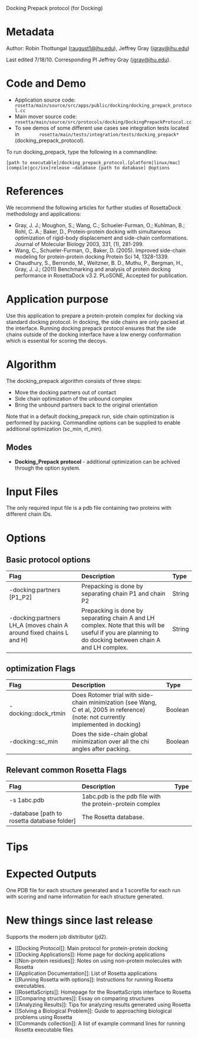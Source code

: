 <!-- --- title: Docking Prepack Protocol -->Docking Prepack protocol (for Docking)

Metadata
========

Author: Robin Thottungal (raugust1@jhu.edu), Jeffrey Gray (jgray@jhu.edu)

Last edited 7/18/10. Corresponding PI Jeffrey Gray (jgray@jhu.edu).

Code and Demo
=============

-   Application source code: `        rosetta/main/source/src/apps/public/docking/docking_prepack_protocol.cc       `
-   Main mover source code: `        rosetta/main/source/src/protocols/docking/DockingPrepackProtocol.cc       `
-   To see demos of some different use cases see integration tests located in `        rosetta/main/tests/integration/tests/docking_prepack*       ` (docking\_prepack\_protocol).

To run docking\_prepack, type the following in a commandline:

```
[path to executable]/docking_prepack_protocol.[platform|linux/mac][compile|gcc/ixx]release –database [path to database] @options
```

References
==========

We recommend the following articles for further studies of RosettaDock methodology and applications:

-   Gray, J. J.; Moughon, S.; Wang, C.; Schueler-Furman, O.; Kuhlman, B.; Rohl, C. A.; Baker, D., Protein-protein docking with simultaneous optimization of rigid-body displacement and side-chain conformations. Journal of Molecular Biology 2003, 331, (1), 281-299.
-   Wang, C., Schueler-Furman, O., Baker, D. (2005). Improved side-chain modeling for protein-protein docking Protein Sci 14, 1328-1339.
-   Chaudhury, S., Berrondo, M., Weitzner, B. D., Muthu, P., Bergman, H., Gray, J. J.; (2011) Benchmarking and analysis of protein docking performance in RosettaDock v3.2. PLoSONE, Accepted for publication.

Application purpose
===========================================

Use this application to prepare a protein-protein complex for docking via standard docking protocol. In docking, the side chains are only packed at the interface. Running docking prepack protocol ensures that the side chains outside of the docking interface have a low energy conformation which is essential for scoring the decoys.

Algorithm
=========

The docking\_prepack algorithm consists of three steps:

-   Move the docking partners out of contact
-   Side chain optimization of the unbound complex
-   Bring the unbound partners back to the original orientation

Note that in a default docking\_prepack run, side chain optimization is performed by packing. Commandline options can be supplied to enable additional optimization (sc\_min, rt\_min).

Modes
-----

-   **Docking\_Prepack protocol** - additional optimization can be achived through the option system.

Input Files
===========

The only required input file is a pdb file containing two proteins with different chain IDs.

Options
=======

Basic protocol options
-------------------------

|**Flag**|**Description**|**Type**|
|:-------|:--------------|:-------|
|-docking:partners [P1\_P2] | Prepacking is done by separating chain P1 and chain P2 | String |
|-docking:partners LH\_A (moves chain A around fixed chains L and H) | Prepacking is done by separating  chain A and LH complex. Note that this will be useful if you are planning to do docking between chain A and LH complex. | String |

optimization Flags
------------------

|**Flag**|**Description**|**Type**|
|:-------|:--------------|:-------|
|-docking::dock\_rtmin|Does Rotomer trial with side-chain minimization (see Wang, C et al, 2005 in reference) (note: not currently implemented in docking)|Boolean|
|-docking::sc\_min|Does the side-chain global minimization over all the chi angles after packing.|Boolean|

Relevant common Rosetta Flags
-----------------------------

|**Flag**|**Description**|**Type**|
|:-------|:--------------|:-------|
|-s 1abc.pdb|1abc.pdb is the pdb file with the protein-protein complex|
|-database [path to rosetta database folder]|The Rosetta database.|

Tips
====

Expected Outputs
================

One PDB file for each structure generated and a 1 scorefile for each run with scoring and name information for each structure generated.

New things since last release
=============================

Supports the modern job distributor (jd2).

* [[Docking Protocol]]: Main protocol for protein-protein docking
* [[Docking Applications]]: Home page for docking applications
* [[Non-protein residues]]: Notes on using non-protein molecules with Rosetta
* [[Application Documentation]]: List of Rosetta applications
* [[Running Rosetta with options]]: Instructions for running Rosetta executables.
* [[RosettaScripts]]: Homepage for the RosettaScripts interface to Rosetta
* [[Comparing structures]]: Essay on comparing structures
* [[Analyzing Results]]: Tips for analyzing results generated using Rosetta
* [[Solving a Biological Problem]]: Guide to approaching biological problems using Rosetta
* [[Commands collection]]: A list of example command lines for running Rosetta executable files
